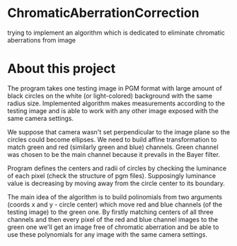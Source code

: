 # ChromaticAberrationCorrection
trying to implement an algorithm which is dedicated to eliminate chromatic aberrations from image


# About this project

The program takes one testing image in PGM format with large amount of black circles on the white (or light-colored) background with the same radius size. Implemented 
algorithm makes measurements according to the testing image and is able to work with any other image exposed with the same camera settings. 

We suppose that camera wasn't set perpendicular to the image plane so the circles could become ellipses. We need to build affine transformation 
to match green and red (similarly green and blue) channels. Green channel was chosen to be the main channel because it prevails in the Bayer filter.

Program defines the centers and radii of circles by checking the luminance of each pixel (check the structure of pgm files). Supposingly luminance value is 
decreasing by moving away from the circle center to its boundary.

The main idea of the algorithm is to build polinomials from two arguments (coords x and y - circle center) which move red and blue channels (of the testing image)
to the green one. By firstly matching centers of all three channels and then every pixel of the red and blue channel images to the green one we'll get an image free 
of chromatic aberration and be able to use these polynomials for any image with the same camera settings.




